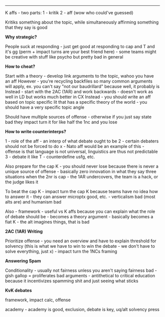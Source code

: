 
----

K affs - two parts:
1 - kritik
2 - aff 
(wow who could've guessed)

Kritiks something about the topic, while simultaneously affirming something that they say is good

**Why strategic?**

People suck at responding - just get good at responding to cap and T and it's gg (perm + impact turns are your best friend here) - some teams might be creative with stuff like psycho but pretty bad in general

**How to cheat?**

Start with a theory - develop link arguments to the topic, wahoo you have an aff
However - you're recycling backfiles so many common arguments will apply, ex. you can't say "not our baudrillard" because well, it probably is
Instead - start with the 2AC (1AR) and work backwards - doesn't work as well in LD but works much better in CX 
Instead - you should write an aff based on topic specific lit that has a specific theory of the world - you should have a very specific topic angle 

Should have multiple sources of offense - otherwise if you just say state bad they impact turn it for like half the 1nc and you lose

**How to write counterinterps?**

1 - role of the aff - an interp of what debate ought to be
2 - certain debaters should not be forced to do x - Nato aff would be an example of this - offense is that language is not universal, linguistics are thus not predictable 
3 - debate it like T - counterdefine usfg, etc.

Also prepare for the cap K - you should never lose because there is never a unique source of offense - basically zero innovation in what they say
three situations when the 2nr is cap - the 1AR undercovers, the team is a hack, or the judge likes it

To beat the cap K - impact turn the cap K because teams have no idea how to answer it - they can answer microptx good, etc. - verticalism bad (most alts are) and humanism bad

Also - framework - useful vs K affs because you can explain what the role of debate should be - becomes a theory argument - basically becomes a fiat K - the alt imagines things, that is bad 

**2AC (1AR) Writing**

Prioritize offense - you need an overview and have to explain threshold for solvency (this is what we have to win to win the debate - we don't have to solve everything, just x) - impact turn the 1NCs framing

**Answering Spam**

Conditionality - usually not fairness unless you aren't saying fairness bad - gish gallop = proliferates bad arguments - antithetical to critical education because it incentivizes spamming shit and just seeing what sticks

**KvK debates**

framework, impact calc, offense

academy - academy is good, exclusion, debate is key, uq/alt solvency press

